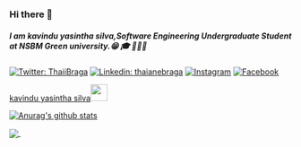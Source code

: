 ### Hi there 👋
##### I am kavindu yasintha silva,Software Engineering Undergraduate Student  at NSBM Green university.😁 🎓 👨🏻‍💻


[![Twitter: ThaiiBraga](https://img.shields.io/twitter/follow/KYasintha?style=social)](https://twitter.com/KYasintha)
[![Linkedin: thaianebraga](https://img.shields.io/badge/-kavinduyasintha-blue?style=flat-square&logo=Linkedin&logoColor=white&link=https://www.linkedin.com/in/s-kavindu-yasintha-sliva)](https://www.linkedin.com/in/s-kavindu-yasintha-sliva)
<a href="https://www.instagram.com/_k.yasintha_silva_/" target="_blank"><img src="https://img.shields.io/badge/Instagram-%23E4405F.svg?&style=flat-square&logo=instagram&logoColor=white" alt="Instagram"></a>
<a href="https://www.facebook.com/skysilva00" target="_blank"><img src="https://img.shields.io/badge/Facebook-%231877F2.svg?&style=flat-square&logo=facebook&logoColor=white" alt="Facebook"></a>

<a href="https://kavinduyasintha.tech/">kavindu yasintha silva</a><img src="https://media.giphy.com/media/WUlplcMpOCEmTGBtBW/giphy.gif" width="30"> 
</em>

[![Anurag's github stats](https://github-readme-stats.vercel.app/api?username=kavindyasinthasilva)](https://play.google.com/store/apps/details?id=com.kavinduyasintha.beauty)

<a href="https://github.com/anuraghazra/github-readme-stats">
    <img
      align="center"
      src="https://github-readme-stats.vercel.app/api/top-langs/?username=kavindyasinthasilva&layout=compact&exclude_repo=PingMeRN"
    />
  </a>
  
  
  <!-- Put this code anywhere in the body of your page where you want the badge to show up. -->

<div itemscope itemtype='http://schema.org/Person' class='fiverr-seller-widget' style='display: inline-block;'>
     <a itemprop='url' href=https://www.fiverr.com/kavindusilva2 rel="nofollow" target="_blank" style='display: inline-block;'>
        <div class='fiverr-seller-content' id='fiverr-seller-widget-content-9e79ce88-3eab-4207-9615-be6c9c9a8378' itemprop='contentURL' style='display: none;'></div>
        <div id='fiverr-widget-seller-data' style='display: none;'>
            <div itemprop='name' >kavindusilva2</div>
            <div itemscope itemtype='http://schema.org/Organization'><span itemprop='name'>Fiverr</span></div>
            <div itemprop='jobtitle'>Seller</div>
            <div itemprop='description'>I am an undergraduate at NSBM Green University.
I am currently a second-year student in Software Engineering. I have the skills you are looking for Job
basically, as the abilities, I have a mobile application, web application, and DevOps. some of my ability can you see
my GitHub, LinkedIn, Qwiklabs, acclaim, and my google play store developer account. I have more experience
hackathons with interuniversity, Google Cloud, Azure, SAS, Firebase FreeCodeCamp, Linux Education, The above instances are described below.</div>
        </div>
    </a>
</div>

<script id='fiverr-seller-widget-script-9e79ce88-3eab-4207-9615-be6c9c9a8378' src='https://widgets.fiverr.com/api/v1/seller/kavindusilva2?widget_id=9e79ce88-3eab-4207-9615-be6c9c9a8378' data-config='{"category_name":"Programming \u0026 Tech"}' async='true' defer='true'></script>



<!--
**kavindyasinthasilva/kavindyasinthasilva** is a ✨ _special_ ✨ repository because its `README.md` (this file) appears on your GitHub profile.

##### I am kavindu yasintha silva,Software Engineering Undergraduate  at NSBM Green university.


